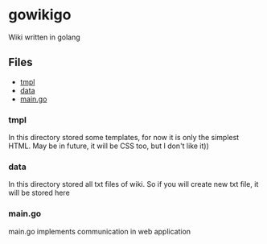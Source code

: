 # gowikigo
Wiki written in golang

## Files
- [tmpl](#template)
- [data](#data)
- [main.go](#main)


### tmpl <div id="template"></div>
In this directory stored some templates, for now it is only the simplest HTML. May be in future, it will be CSS too, but I don't like it))

### data <div id="data"></data>
In this directory stored all txt files of wiki. So if you will create new txt file, it will be stored here

### main.go
main.go implements communication in web application
